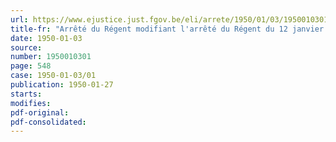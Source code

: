 ```yaml
---
url: https://www.ejustice.just.fgov.be/eli/arrete/1950/01/03/1950010301/justel
title-fr: "Arrêté du Régent modifiant l'arrêté du Régent du 12 janvier 1948, relatif à la fixation des coefficients d'indemnisation intégrale en matière de dommages de guerre aux immeubles d'habitation (arrêté n° 8)"
date: 1950-01-03
source:
number: 1950010301
page: 548
case: 1950-01-03/01
publication: 1950-01-27
starts:
modifies:
pdf-original:
pdf-consolidated:
---
```


